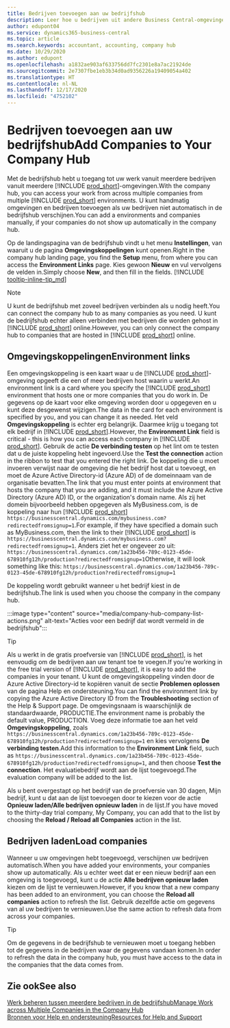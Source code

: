```yaml
---
title: Bedrijven toevoegen aan uw bedrijfshub
description: Leer hoe u bedrijven uit andere Business Central-omgevingen aan uw bedrijfshub toevoegt, zodat u werk in verschillende omgevingen kunt beheren.
author: edupont04
ms.service: dynamics365-business-central
ms.topic: article
ms.search.keywords: accountant, accounting, company hub
ms.date: 10/29/2020
ms.author: edupont
ms.openlocfilehash: a1832ae903af633756dd7fc2301e8a7ac21924de
ms.sourcegitcommit: 2e7307fbe1eb3b34d0ad9356226a19409054a402
ms.translationtype: HT
ms.contentlocale: nl-NL
ms.lasthandoff: 12/17/2020
ms.locfileid: "4752102"
---
```

# <a name="add-companies-to-your-company-hub"></a><span data-ttu-id="584f2-103">Bedrijven toevoegen aan uw bedrijfshub</span><span class="sxs-lookup"><span data-stu-id="584f2-103">Add Companies to Your Company Hub</span></span>

<span data-ttu-id="584f2-104">Met de bedrijfshub hebt u toegang tot uw werk vanuit meerdere bedrijven vanuit meerdere [!INCLUDE [prod_short](includes/prod_short.md)]-omgevingen.</span><span class="sxs-lookup"><span data-stu-id="584f2-104">With the company hub, you can access your work from across multiple companies from multiple [!INCLUDE [prod_short](includes/prod_short.md)] environments.</span></span> <span data-ttu-id="584f2-105">U kunt handmatig omgevingen en bedrijven toevoegen als uw bedrijven niet automatisch in de bedrijfshub verschijnen.</span><span class="sxs-lookup"><span data-stu-id="584f2-105">You can add a environments and companies manually, if your companies do not show up automatically in the company hub.</span></span>  

<span data-ttu-id="584f2-106">Op de landingspagina van de bedrijfshub vindt u het menu **Instellingen**, van waaruit u de pagina **Omgevingskoppelingen** kunt openen.</span><span class="sxs-lookup"><span data-stu-id="584f2-106">Right in the company hub landing page, you find the **Setup** menu, from where you can access the **Environment Links** page.</span></span> <span data-ttu-id="584f2-107">Kies gewoon **Nieuw** en vul vervolgens de velden in.</span><span class="sxs-lookup"><span data-stu-id="584f2-107">Simply choose **New**, and then fill in the fields.</span></span> [!INCLUDE [tooltip-inline-tip_md](includes/tooltip-inline-tip_md.md)]  

> [!NOTE]
> <span data-ttu-id="584f2-108">U kunt de bedrijfshub met zoveel bedrijven verbinden als u nodig heeft.</span><span class="sxs-lookup"><span data-stu-id="584f2-108">You can connect the company hub to as many companies as you need.</span></span> <span data-ttu-id="584f2-109">U kunt de bedrijfshub echter alleen verbinden met bedrijven die worden gehost in [!INCLUDE [prod_short](includes/prod_short.md)] online.</span><span class="sxs-lookup"><span data-stu-id="584f2-109">However, you can only connect the company hub to companies that are hosted in [!INCLUDE [prod_short](includes/prod_short.md)] online.</span></span>

## <a name="environment-links"></a><span data-ttu-id="584f2-110">Omgevingskoppelingen</span><span class="sxs-lookup"><span data-stu-id="584f2-110">Environment links</span></span>

<span data-ttu-id="584f2-111">Een omgevingskoppeling is een kaart waar u de [!INCLUDE [prod_short](includes/prod_short.md)]-omgeving opgeeft die een of meer bedrijven host waarin u werkt.</span><span class="sxs-lookup"><span data-stu-id="584f2-111">An environment link is a card where you specify the [!INCLUDE [prod_short](includes/prod_short.md)] environment that hosts one or more companies that you do work in.</span></span> <span data-ttu-id="584f2-112">De gegevens op de kaart voor elke omgeving worden door u opgegeven en u kunt deze desgewenst wijzigen.</span><span class="sxs-lookup"><span data-stu-id="584f2-112">The data in the card for each environment is specified by you, and you can change it as needed.</span></span> <span data-ttu-id="584f2-113">Het veld **Omgevingskoppeling** is echter erg belangrijk. Daarmee krijg u toegang tot elk bedrijf in [!INCLUDE [prod_short](includes/prod_short.md)].</span><span class="sxs-lookup"><span data-stu-id="584f2-113">However, the **Environment Link** field is critical - this is how you can access each company in [!INCLUDE [prod_short](includes/prod_short.md)].</span></span> <span data-ttu-id="584f2-114">Gebruik de actie **De verbinding testen** op het lint om te testen dat u de juiste koppeling hebt ingevoerd.</span><span class="sxs-lookup"><span data-stu-id="584f2-114">Use the **Test the connection** action in the ribbon to test that you entered the right link.</span></span> <span data-ttu-id="584f2-115">De koppeling die u moet invoeren verwijst naar de omgeving die het bedrijf host dat u toevoegt, en moet de Azure Active Directory-id (Azure AD) of de domeinnaam van de organisatie bevatten.</span><span class="sxs-lookup"><span data-stu-id="584f2-115">The link that you must enter points at environment that hosts the company that you are adding, and it must include the Azure Active Directory (Azure AD) ID, or the organization's domain name.</span></span> <span data-ttu-id="584f2-116">Als zij het domein bijvoorbeeld hebben opgegeven als MyBusiness.com, is de koppeling naar hun [!INCLUDE [prod_short](includes/prod_short.md)] ```https://businesscentral.dynamics.com/mybusiness.com?redirectedfromsignup=1```.</span><span class="sxs-lookup"><span data-stu-id="584f2-116">For example, if they have specified a domain such as MyBusiness.com, then the link to their [!INCLUDE [prod_short](includes/prod_short.md)] is ```https://businesscentral.dynamics.com/mybusiness.com?redirectedfromsignup=1```.</span></span> <span data-ttu-id="584f2-117">Anders ziet het er ongeveer zo uit: ```https://businesscentral.dynamics.com/1a23b456-789c-0123-45de-678910fg12h/production?redirectedfromsignup=1```</span><span class="sxs-lookup"><span data-stu-id="584f2-117">Otherwise, it will look something like this: ```https://businesscentral.dynamics.com/1a23b456-789c-0123-45de-678910fg12h/production?redirectedfromsignup=1```</span></span>  

<span data-ttu-id="584f2-118">De koppeling wordt gebruikt wanneer u het bedrijf kiest in de bedrijfshub.</span><span class="sxs-lookup"><span data-stu-id="584f2-118">The link is used when you choose the company in the company hub.</span></span>  

:::image type="content" source="media/company-hub-company-list-actions.png" alt-text="Acties voor een bedrijf dat wordt vermeld in de bedrijfshub":::

> [!TIP]
> <span data-ttu-id="584f2-120">Als u werkt in de gratis proefversie van [!INCLUDE [prod_short](includes/prod_short.md)], is het eenvoudig om de bedrijven aan uw tenant toe te voegen.</span><span class="sxs-lookup"><span data-stu-id="584f2-120">If you're working in the free trial version of [!INCLUDE [prod_short](includes/prod_short.md)], it is easy to add the companies in your tenant.</span></span> <span data-ttu-id="584f2-121">U kunt de omgevingskoppeling vinden door de Azure Active Directory-id te kopiëren vanuit de sectie **Problemen oplossen** van de pagina Help en ondersteuning.</span><span class="sxs-lookup"><span data-stu-id="584f2-121">You can find the environment link by copying the Azure Active Directory ID from the **Troubleshooting** section of the Help & Support page.</span></span> <span data-ttu-id="584f2-122">De omgevingsnaam is waarschijnlijk de standaardwaarde, PRODUCTIE.</span><span class="sxs-lookup"><span data-stu-id="584f2-122">The environment name is probably the default value, PRODUCTION.</span></span> <span data-ttu-id="584f2-123">Voeg deze informatie toe aan het veld **Omgevingskoppeling**, zoals ```https://businesscentral.dynamics.com/1a23b456-789c-0123-45de-678910fg12h/production?redirectedfromsignup=1``` en kies vervolgens **De verbinding testen**.</span><span class="sxs-lookup"><span data-stu-id="584f2-123">Add this information to the **Environment Link** field, such as ```https://businesscentral.dynamics.com/1a23b456-789c-0123-45de-678910fg12h/production?redirectedfromsignup=1```, and then choose **Test the connection**.</span></span> <span data-ttu-id="584f2-124">Het evaluatiebedrijf wordt aan de lijst toegevoegd.</span><span class="sxs-lookup"><span data-stu-id="584f2-124">The evaluation company will be added to the list.</span></span>
>
> <span data-ttu-id="584f2-125">Als u bent overgestapt op het bedrijf van de proefversie van 30 dagen, Mijn bedrijf, kunt u dat aan de lijst toevoegen door te kiezen voor de actie **Opnieuw laden/Alle bedrijven opnieuw laden** in de lijst.</span><span class="sxs-lookup"><span data-stu-id="584f2-125">If you have moved to the thirty-day trial company, My Company, you can add that to the list by choosing the **Reload / Reload all Companies** action in the list.</span></span>

## <a name="load-companies"></a><span data-ttu-id="584f2-126">Bedrijven laden</span><span class="sxs-lookup"><span data-stu-id="584f2-126">Load companies</span></span>

<span data-ttu-id="584f2-127">Wanneer u uw omgevingen hebt toegevoegd, verschijnen uw bedrijven automatisch.</span><span class="sxs-lookup"><span data-stu-id="584f2-127">When you have added your environments, your companies show up automatically.</span></span> <span data-ttu-id="584f2-128">Als u echter weet dat er een nieuw bedrijf aan een omgeving is toegevoegd, kunt u de actie **Alle bedrijven opnieuw laden** kiezen om de lijst te vernieuwen.</span><span class="sxs-lookup"><span data-stu-id="584f2-128">However, if you know that a new company has been added to an environment, you can choose the **Reload all companies** action to refresh the list.</span></span> <span data-ttu-id="584f2-129">Gebruik dezelfde actie om gegevens van al uw bedrijven te vernieuwen.</span><span class="sxs-lookup"><span data-stu-id="584f2-129">Use the same action to refresh data from across your companies.</span></span>  

> [!TIP]
> <span data-ttu-id="584f2-130">Om de gegevens in de bedrijfshub te vernieuwen moet u toegang hebben tot de gegevens in de bedrijven waar de gegevens vandaan komen.</span><span class="sxs-lookup"><span data-stu-id="584f2-130">In order to refresh the data in the company hub, you must have access to the data in the companies that the data comes from.</span></span>

## <a name="see-also"></a><span data-ttu-id="584f2-131">Zie ook</span><span class="sxs-lookup"><span data-stu-id="584f2-131">See also</span></span>

[<span data-ttu-id="584f2-132">Werk beheren tussen meerdere bedrijven in de bedrijfshub</span><span class="sxs-lookup"><span data-stu-id="584f2-132">Manage Work across Multiple Companies in the Company Hub</span></span>](company-hub.md)  
[<span data-ttu-id="584f2-133">Bronnen voor Help en ondersteuning</span><span class="sxs-lookup"><span data-stu-id="584f2-133">Resources for Help and Support</span></span>](product-help-and-support.md)  

